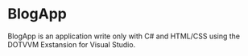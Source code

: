 # BlogApp
BlogApp is an application write only with C# and HTML/CSS using the DOTVVM Exstansion for Visual Studio.
